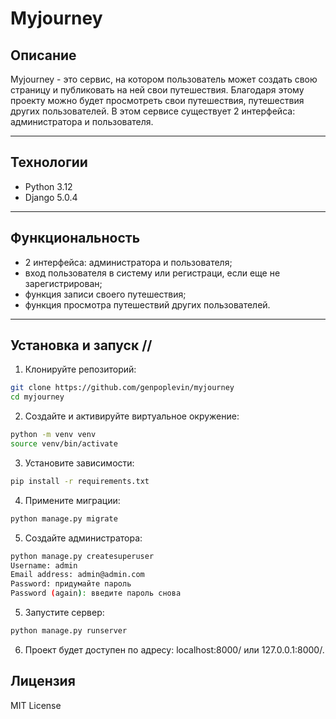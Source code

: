 # Myjourney

## Описание
Myjourney - это сервис, на котором пользователь может создать свою страницу и публиковать на ней свои путешествия. Благодаря этому проекту можно будет просмотреть свои путешествия, путешествия других пользователей. В этом сервисе существует 2 интерфейса: администратора и пользователя. 

---

## Технологии
- Python 3.12
- Django 5.0.4

---

## Функциональность
- 2 интерфейса: администратора и пользователя;
- вход пользователя в систему или регистраци, если еще не зарегистрирован;
- функция записи своего путешествия;
- функция просмотра путешествий других пользователей.

---

## Установка и запуск //

1. Клонируйте репозиторий:
```bash
git clone https://github.com/genpoplevin/myjourney
cd myjourney
```
2. Создайте и активируйте виртуальное окружение:
```bash
python -m venv venv
source venv/bin/activate
```
3. Установите зависимости:
```bash
pip install -r requirements.txt
```
4. Примените миграции:
```bash
python manage.py migrate
```
5. Создайте администратора:
```bash
python manage.py createsuperuser
Username: admin
Email address: admin@admin.com
Password: придумайте пароль
Password (again): введите пароль снова
```
5. Запустите сервер:
```bash
python manage.py runserver
```
6. Проект будет доступен по адресу: localhost:8000/ или 127.0.0.1:8000/.


## Лицензия
MIT License
